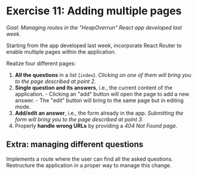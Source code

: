# Exercise 11: Adding multiple pages

_Goal: Managing routes in the "HeapOverrun" React app developed last week._

Starting from the app developed last week, incorporate React Router to enable multiple pages within the application.

Realize four different pages:

  1. **All the questions** in a list (`index`). _Clicking on one of them will bring you to the page described at point 2_.
  2. **Single question and its answers**, i.e., the current content of the application.
    - Clicking an "add" button will open the page to add a new answer.
    - The "edit" button will bring to the same page but in editing mode.
  3. **Add/edit an answer**, i.e., the form already in the app. _Submitting the form will bring you to the page described at point 3_.
  4. Properly **handle wrong URLs** by providing a _404 Not Found page_.

## Extra: managing different questions

Implements a route where the user can find all the asked questions.
Restructure the application in a proper way to manage this change.
